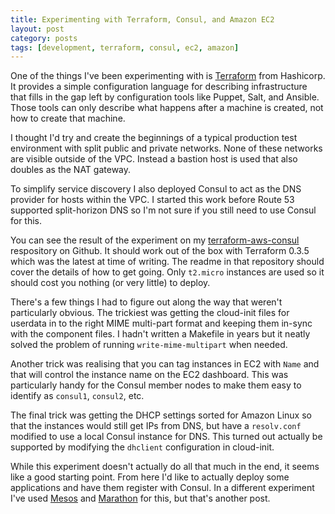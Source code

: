 ```yaml
---
title: Experimenting with Terraform, Consul, and Amazon EC2
layout: post
category: posts
tags: [development, terraform, consul, ec2, amazon]
---
```


One of the things I've been experimenting with is
[Terraform](http://www.terraform.io/) from Hashicorp. It provides a
simple configuration language for describing infrastructure that fills
in the gap left by configuration tools like Puppet, Salt, and Ansible.
Those tools can only describe what happens after a machine is created,
not how to create that machine.

I thought I'd try and create the beginnings of a typical production test
environment with split public and private networks. None of these
networks are visible outside of the VPC. Instead a bastion host is used
that also doubles as the NAT gateway.

To simplify service discovery I also deployed Consul to act as the DNS
provider for hosts within the VPC. I started this work before Route 53
supported split-horizon DNS so I'm not sure if you still need to use
Consul for this.

You can see the result of the experiment on my
[terraform-aws-consul](https://github.com/deverton/terraform-aws-consul)
respository on Github. It should work out of the box with Terraform
0.3.5 which was the latest at time of writing. The readme in that
repository should cover the details of how to get going. Only
``t2.micro`` instances are used so it should cost you nothing (or very
little) to deploy.

There's a few things I had to figure out along the way that weren't
particularly obvious. The trickiest was getting the cloud-init files for
userdata in to the right MIME multi-part format and keeping them in-sync
with the component files. I hadn't written a Makefile in years but it
neatly solved the problem of running ``write-mime-multipart`` when
needed.

Another trick was realising that you can tag instances in EC2 with
``Name`` and that will control the instance name on the EC2 dashboard.
This was particularly handy for the Consul member nodes to make them
easy to identify as ``consul1``, ``consul2``, etc.

The final trick was getting the DHCP settings sorted for Amazon Linux so
that the instances would still get IPs from DNS, but have a
``resolv.conf`` modified to use a local Consul instance for DNS. This
turned out actually be supported by modifying the ``dhclient``
configuration in cloud-init.

While this experiment doesn't actually do all that much in the end, it
seems like a good starting point. From here I'd like to actually deploy
some applications and have them register with Consul. In a different
experiment I've used [Mesos](http://mesos.apache.org/) and
[Marathon](https://github.com/mesosphere/marathon) for this, but that's
another post.

